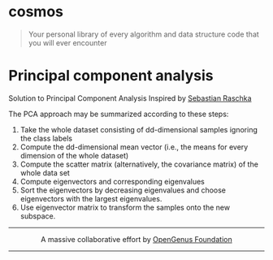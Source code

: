 # cosmos
> Your personal library of every algorithm and data structure code that you will ever encounter

# Principal component analysis
Solution to Principal Component Analysis Inspired by [Sebastian Raschka](http://sebastianraschka.com/Articles/2014_pca_step_by_step.html)

The PCA approach may be summarized according to these steps:
1. Take the whole dataset consisting of dd-dimensional samples ignoring the class labels
2. Compute the dd-dimensional mean vector (i.e., the means for every dimension of the whole dataset)
3. Compute the scatter matrix (alternatively, the covariance matrix) of the whole data set
4. Compute eigenvectors and corresponding eigenvalues
5. Sort the eigenvectors by decreasing eigenvalues and choose eigenvectors with the largest eigenvalues.
6. Use eigenvector matrix to transform the samples onto the new subspace.
---

<p align="center">
	A massive collaborative effort by <a href="https://github.com/OpenGenus/cosmos">OpenGenus Foundation</a>
</p>

---
